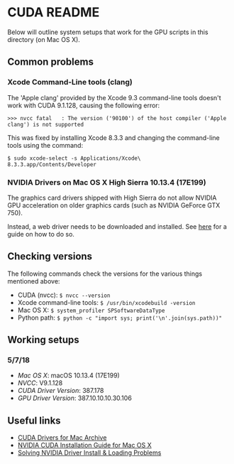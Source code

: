 # CUDA README

Below will outline system setups that work for the GPU scripts in this directory (on Mac OS X).

## Common problems

### Xcode Command-Line tools (clang)

The 'Apple clang' provided by the Xcode 9.3 command-line tools doesn't work with CUDA 9.1.128, causing the following error:
```
>>> nvcc fatal   : The version ('90100') of the host compiler ('Apple clang') is not supported
```

This was fixed by installing Xcode 8.3.3 and changing the command-line tools using the command:
```
$ sudo xcode-select -s Applications/Xcode\ 8.3.3.app/Contents/Developer
```

### NVIDIA Drivers on Mac OS X High Sierra 10.13.4 (17E199)

The graphics card drivers shipped with High Sierra do not allow NVIDIA GPU acceleration on older graphics cards (such as NVIDIA GeForce GTX 750).

Instead, a web driver needs to be downloaded and installed. See [here](https://www.tonymacx86.com/threads/nvidia-releases-alternate-graphics-drivers-for-macos-high-sierra-10-13-4-387-10-10-10-30.249039/) for a guide on how to do so.

## Checking versions

The following commands check the versions for the various things mentioned above:

* CUDA (nvcc): `$ nvcc --version`
* Xcode command-line tools: `$ /usr/bin/xcodebuild -version`
* Mac OS X: `$ system_profiler SPSoftwareDataType`
* Python path: `$ python -c "import sys; print('\n'.join(sys.path))"`

## Working setups

### 5/7/18

* *Mac OS X*: macOS 10.13.4 (17E199)
* *NVCC*: V9.1.128
* *CUDA Driver Version*: 387.178
* *GPU Driver Version*: 387.10.10.10.30.106

## Useful links

* [CUDA Drivers for Mac Archive](http://www.nvidia.com/object/mac-driver-archive.html)
* [NVIDIA CUDA Installation Guide for Mac OS X](https://docs.nvidia.com/cuda/cuda-installation-guide-mac-os-x/index.html)
* [Solving NVIDIA Driver Install & Loading Problems](https://www.tonymacx86.com/threads/solving-nvidia-driver-install-loading-problems.161256/)